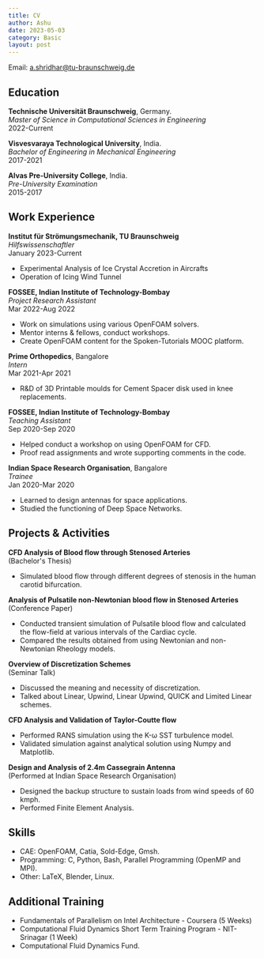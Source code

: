 ```yaml
---
title: CV 
author: Ashu
date: 2023-05-03
category: Basic
layout: post
---
```

Email: [a.shridhar@tu-braunschweig.de](mailto:a.shridhar@tu-braunschweig.de)

## Education
**Technische Universität Braunschweig**, Germany.  
*Master of Science in Computational Sciences in Engineering*  
2022-Current

**Visvesvaraya Technological University**, India.  
*Bachelor of Engineering in Mechanical Engineering*  
2017-2021

**Alvas Pre-University College**, India.  
*Pre-University Examination*  
2015-2017

## Work Experience
**Institut für Strömungsmechanik, TU Braunschweig**  
*Hilfswissenschaftler*  
January 2023-Current  
- Experimental Analysis of Ice Crystal Accretion in Aircrafts
- Operation of Icing Wind Tunnel

**FOSSEE, Indian Institute of Technology-Bombay**  
*Project Research Assistant*  
Mar 2022-Aug 2022  
- Work on simulations using various OpenFOAM solvers.
- Mentor interns & fellows, conduct workshops.
- Create OpenFOAM content for the Spoken-Tutorials MOOC platform.

**Prime Orthopedics**, Bangalore  
*Intern*  
Mar 2021-Apr 2021  
- R&D of 3D Printable moulds for Cement Spacer disk used in knee replacements.

**FOSSEE, Indian Institute of Technology-Bombay**  
*Teaching Assistant*  
Sep 2020-Sep 2020  
- Helped conduct a workshop on using OpenFOAM for CFD.
- Proof read assignments and wrote supporting comments in the code.

**Indian Space Research Organisation**, Bangalore  
*Trainee*  
Jan 2020-Mar 2020  
- Learned to design antennas for space applications.
- Studied the functioning of Deep Space Networks.

## Projects & Activities
**CFD Analysis of Blood flow through Stenosed Arteries**  
(Bachelor's Thesis)  
- Simulated blood flow through different degrees of stenosis in the human carotid bifurcation.

**Analysis of Pulsatile non-Newtonian blood flow in Stenosed Arteries**  
(Conference Paper)  
- Conducted transient simulation of Pulsatile blood flow and calculated the flow-field at various intervals of the Cardiac cycle.
- Compared the results obtained from using Newtonian and non-Newtonian Rheology models.

**Overview of Discretization Schemes**  
(Seminar Talk)  
- Discussed the meaning and necessity of discretization.
- Talked about Linear, Upwind, Linear Upwind, QUICK and Limited Linear schemes.

**CFD Analysis and Validation of Taylor-Coutte flow**  
- Performed RANS simulation using the K-ω SST turbulence model.
- Validated simulation against analytical solution using Numpy and Matplotlib.

**Design and Analysis of 2.4m Cassegrain Antenna**  
(Performed at Indian Space Research Organisation)  
- Designed the backup structure to sustain loads from wind speeds of 60 kmph.
- Performed Finite Element Analysis.

## Skills
- CAE: OpenFOAM, Catia, Sold-Edge, Gmsh.
- Programming: C, Python, Bash, Parallel Programming (OpenMP and MPI).
- Other: LaTeX, Blender, Linux.

## Additional Training
- Fundamentals of Parallelism on Intel Architecture - Coursera (5 Weeks)
- Computational Fluid Dynamics Short Term Training Program - NIT-Srinagar (1 Week)
- Computational Fluid Dynamics Fund.
